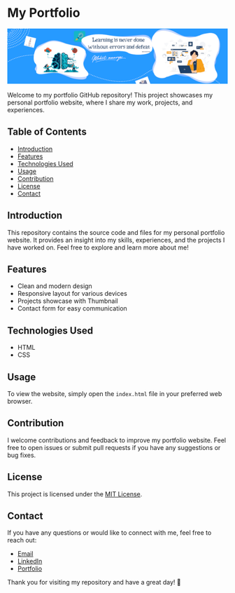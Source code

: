 # My Portfolio

<img src="images/Banner.jpg" alt="Mohit Maurya's Banner">

Welcome to my portfolio GitHub repository! This project showcases my personal portfolio website, where I share my work, projects, and experiences.

## Table of Contents

- [Introduction](#introduction)
- [Features](#features)
- [Technologies Used](#technologies-used)
- [Usage](#usage)
- [Contribution](#contribution)
- [License](#license)
- [Contact](#contact)

## Introduction

This repository contains the source code and files for my personal portfolio website. It provides an insight into my skills, experiences, and the projects I have worked on. Feel free to explore and learn more about me!

## Features

- Clean and modern design
- Responsive layout for various devices
- Projects showcase with Thumbnail
- Contact form for easy communication

## Technologies Used

- HTML
- CSS

## Usage

To view the website, simply open the `index.html` file in your preferred web browser.

## Contribution

I welcome contributions and feedback to improve my portfolio website. Feel free to open issues or submit pull requests if you have any suggestions or bug fixes.

## License

This project is licensed under the [MIT License](LICENSE).

## Contact

If you have any questions or would like to connect with me, feel free to reach out:

- [Email](mauryamohit138@gmail.com)
- [LinkedIn](https://www.linkedin.com/in/mohit-maurya-76a282204)
- [Portfolio](https://mohit-maurya-portfolio.vercel.app/)

Thank you for visiting my repository and have a great day! 🚀
